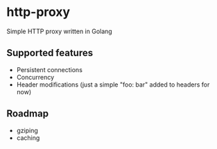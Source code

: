 # http-proxy
Simple HTTP proxy written in Golang

## Supported features
- Persistent connections
- Concurrency
- Header modifications (just a simple "foo: bar" added to headers for now)

## Roadmap
- gziping
- caching
